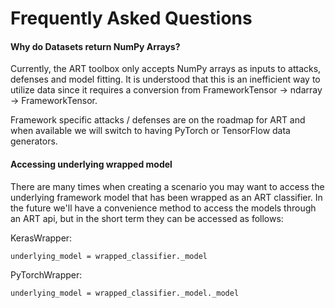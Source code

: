 # Frequently Asked Questions

#### Why do Datasets return NumPy Arrays?
Currently, the ART toolbox only accepts NumPy arrays as inputs to attacks, defenses 
and model fitting. It is understood that this is an inefficient way to utilize data 
since it requires a conversion from FrameworkTensor -> ndarray -> FrameworkTensor.

Framework specific attacks / defenses are on the roadmap for ART and when available we 
will switch to having PyTorch or TensorFlow data generators.


#### Accessing underlying wrapped model
There are many times when creating a scenario you may want to access the underlying 
framework model that has been wrapped as an ART classifier. In the future we'll have 
a convenience method to access the models through an ART api, but in the short term they
can be accessed as follows:

KerasWrapper:
```
underlying_model = wrapped_classifier._model
```

PyTorchWrapper:
```
underlying_model = wrapped_classifier._model._model 
```
